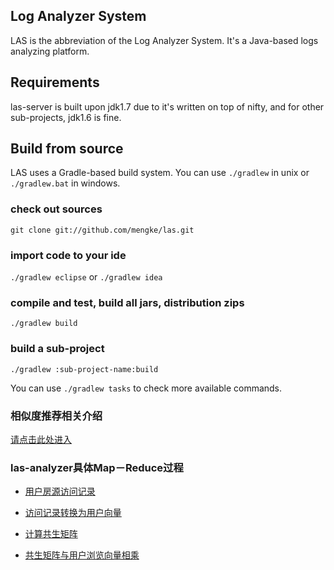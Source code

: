 ## Log Analyzer System
LAS is the abbreviation of the Log Analyzer System. It's a Java-based logs analyzing platform.

## Requirements
las-server is built upon jdk1.7 due to it's written on top of nifty, and for other sub-projects, jdk1.6 is fine.

## Build from source
LAS uses a Gradle-based build system. You can use `./gradlew` in unix or `./gradlew.bat` in windows.

### check out sources
`git clone git://github.com/mengke/las.git`

### import code to your ide
`./gradlew eclipse` or `./gradlew idea`

### compile and test, build all jars, distribution zips
`./gradlew build`

### build a sub-project
`./gradlew :sub-project-name:build`

You can use `./gradlew tasks` to check more available commands.

### 相似度推荐相关介绍

[请点击此处进入](https://github.com/mengke/las/wiki)

### las-analyzer具体Map－Reduce过程

* [用户房源访问记录](https://github.com/mengke/las/wiki/%E7%94%A8%E6%88%B7%E6%88%BF%E6%BA%90%E8%AE%BF%E9%97%AE%E8%AE%B0%E5%BD%95)

* [访问记录转换为用户向量](https://github.com/mengke/las/wiki/%E8%AE%BF%E9%97%AE%E8%AE%B0%E5%BD%95%E8%BD%AC%E6%8D%A2%E4%B8%BA%E7%94%A8%E6%88%B7%E5%90%91%E9%87%8F)

* [计算共生矩阵](https://github.com/mengke/las/wiki/%E8%AE%A1%E7%AE%97%E5%85%B1%E7%94%9F%E7%9F%A9%E9%98%B5)

* [共生矩阵与用户浏览向量相乘](https://github.com/mengke/las/wiki/%E5%85%B1%E7%94%9F%E7%9F%A9%E9%98%B5%E4%B8%8E%E7%94%A8%E6%88%B7%E6%B5%8F%E8%A7%88%E5%90%91%E9%87%8F%E7%9B%B8%E4%B9%98)

